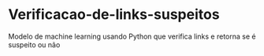 # Verificacao-de-links-suspeitos
Modelo de machine learning usando Python que verifica links e retorna se é suspeito ou não
